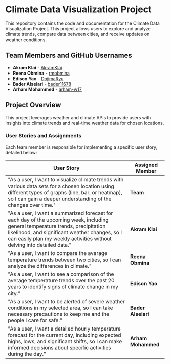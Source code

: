 # Climate Data Visualization Project

This repository contains the code and documentation for the Climate Data Visualization Project. This project allows users to explore and analyze climate trends, compare data between cities, and receive updates on weather conditions.

## Team Members and GitHub Usernames

- **Akram Klai** - [AkramKlai](https://github.com/AkramKlai)
- **Reena Obmina** - [rmobmina](https://github.com/rmobmina)
- **Edison Yao** - [DojimaRyu](https://github.com/DojimaRyu)
- **Bader Alseiari** - [bader11678](https://github.com/bader11678)
- **Arham Mohammed** - [arham-w17](https://github.com/arham-w17)

## Project Overview

This project leverages weather and climate APIs to provide users with insights into climate trends and real-time weather data for chosen locations. 

### User Stories and Assignments

Each team member is responsible for implementing a specific user story, detailed below:

| **User Story** | **Assigned Member** |
|-----------------|---------------------|
| "As a user, I want to visualize climate trends with various data sets for a chosen location using different types of graphs (line, bar, or heatmap), so I can gain a deeper understanding of the changes over time." | **Team** |
| "As a user, I want a summarized forecast for each day of the upcoming week, including general temperature trends, precipitation likelihood, and significant weather changes, so I can easily plan my weekly activities without delving into detailed data." | **Akram Klai** |
| "As a user, I want to compare the average temperature trends between two cities, so I can analyze the differences in climate." | **Reena Obmina** |
| "As a user, I want to see a comparison of the average temperature trends over the past 20 years to identify signs of climate change in my city." | **Edison Yao** |
| "As a user, I want to be alerted of severe weather conditions in my selected area, so I can take necessary precautions to keep me and the people I care for safe." | **Bader Alseiari** |
| "As a user, I want a detailed hourly temperature forecast for the current day, including expected highs, lows, and significant shifts, so I can make informed decisions about specific activities during the day." | **Arham Mohammed** |
